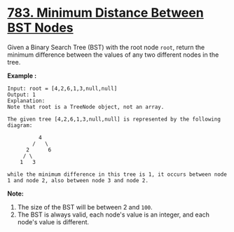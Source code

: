 # [783. Minimum Distance Between BST Nodes](https://leetcode.com/problems/minimum-distance-between-bst-nodes/description)
Given a Binary Search Tree (BST) with the root node `root`, return the minimum difference between the values of any two different nodes in the tree.

**Example :**
```
Input: root = [4,2,6,1,3,null,null]
Output: 1
Explanation:
Note that root is a TreeNode object, not an array.

The given tree [4,2,6,1,3,null,null] is represented by the following diagram:

          4
        /   \
      2      6
     / \    
    1   3  

while the minimum difference in this tree is 1, it occurs between node 1 and node 2, also between node 3 and node 2.
```
**Note:**

1. The size of the BST will be between 2 and `100`.
2. The BST is always valid, each node's value is an integer, and each node's value is different.
